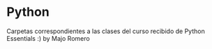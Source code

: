 # Python
Carpetas correspondientes a las clases del curso recibido de Python Essentials :)
by Majo Romero
